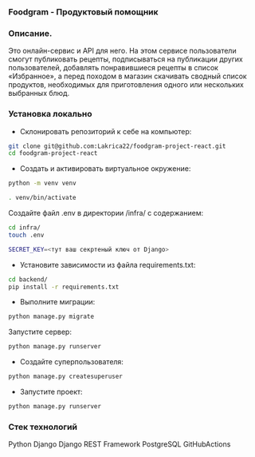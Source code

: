 ### Foodgram - Продуктовый помощник
### Описание.
Это онлайн-сервис и API для него. На этом сервисе пользователи смогут публиковать рецепты, подписываться на публикации других пользователей, добавлять понравившиеся рецепты в список «Избранное», а перед походом в магазин скачивать сводный список продуктов, необходимых для приготовления одного или нескольких выбранных блюд.

### Установка локально
- Склонировать репозиторий к себе на компьютер:
```bash
git clone git@github.com:Lakrica22/foodgram-project-react.git
cd foodgram-project-react
```
- Cоздать и активировать виртуальное окружение:
```bash
python -m venv venv
```
```bash
. venv/bin/activate
```
Cоздайте файл .env в директории /infra/ с содержанием:
```bash
cd infra/
touch .env
```
```bash
SECRET_KEY=<тут ваш секртеный ключ от Django>
```

- Установите зависимости из файла requirements.txt:
```bash
cd backend/
pip install -r requirements.txt
```
- Выполните миграции:
```bash
python manage.py migrate
```
Запустите сервер:
```bash
python manage.py runserver
```
- Создайте суперпользователя:

```bash
python manage.py createsuperuser
```

- Запустите проект:

```bash
python manage.py runserver
```

### Стек технологий
Python
Django
Django REST Framework
PostgreSQL
GitHubActions

